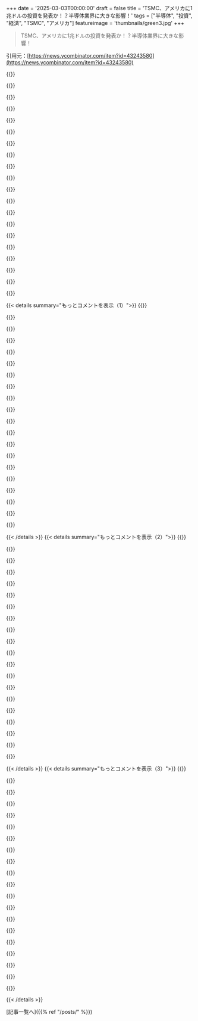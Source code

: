 +++
date = '2025-03-03T00:00:00'
draft = false
title = 'TSMC、アメリカに1兆ドルの投資を発表か！？半導体業界に大きな影響！'
tags = ["半導体", "投資", "経済", "TSMC", "アメリカ"]
featureimage = 'thumbnails/green3.jpg'
+++

> TSMC、アメリカに1兆ドルの投資を発表か！？半導体業界に大きな影響！

引用元：[https://news.ycombinator.com/item?id=43243580](https://news.ycombinator.com/item?id=43243580)

{{<matomeQuote body="アメリカがチップのために台湾を守るってのは信じられるけど、実際は無理だと思う。中国から見れば戦争のコストはチップ開発より遥かに高い。最悪でも2、3年遅れくらいだから、そこまで重要じゃない。中国は最新のチップがなくてもAI競争で劣らないことを証明してる。アメリカは中国と戦争になったら、自国の利益で行動するべきだから、急いで台湾を助けるは無理だと思う。" userName="tnt128" createdAt="2025-03-04T06:39:46" color="#ff5733">}}

{{<matomeQuote body="中国が台湾を欲しがるのはTSMCのためじゃなく、反抗的な州と思ってるから。アメリカ南北戦争の例えで言うと、南軍がキューバやハワイに逃げ込んで今もアメリカだと言ってるようなもん。経済や技術だけじゃなく、中国の本当の動機を理解するのが大事。" userName="thereddaikon" createdAt="2025-03-04T15:33:50" color="">}}

{{<matomeQuote body="＞彼らは台湾を反乱州と見なしている<br>中国が台湾にかけるお金は、経済的価値以上に大きい。台湾がチップのために欲しいとか、戦争にかかるコストがチップ以上だから安全だっていうのは間違い。ウクライナの戦争も金にはならないけど、多くの人が犠牲になってる。" userName="onlyrealcuzzo" createdAt="2025-03-04T19:18:48" color="">}}

{{<matomeQuote body="ウクライナ戦争がロシアにとっては暖かい港や侵略前線の除去につながる可能性があるのが大きい。" userName="rtkwe" createdAt="2025-03-04T21:03:15" color="">}}

{{<matomeQuote body="どの港？クリミアは2014年から持ってるし、黒海がそんなに温暖なわけじゃない。" userName="greedo" createdAt="2025-03-04T21:43:20" color="">}}

{{<matomeQuote body="侵略には理由なんてない。決断はもう下されて、こうした説明は侵略後に何もしないための言い訳に過ぎない。中国人は台湾人の立場になって考えてない。" userName="hayst4ck" createdAt="2025-03-04T21:25:02" color="#ff33a1">}}

{{<matomeQuote body="戦争は論理や理屈ではなく、感情や気持ち。中国の歴史ではリーダーは国を統一した時に権威を持つから、反乱州があることは恥。国を統一したいという国民の気持ちが強い。" userName="smaug7" createdAt="2025-03-04T16:02:37" color="#ff33a1">}}

{{<matomeQuote body="”rouge”は赤を意味し、”rogue”は小悪党を指すよ。" userName="skyyler" createdAt="2025-03-04T16:18:26" color="">}}

{{<matomeQuote body="特に共産主義国家は、自分たちの方法が最善だっていうナラティブを守る必要があるよね。台湾がパーティーのコントロール下にない状態で繁栄してるのは恥ずかしい。" userName="bentt" createdAt="2025-03-04T18:25:02" color="">}}

{{<matomeQuote body="アメリカに住めてほんと嬉しい！ここは、私たちの生活がベストだとか民主主義が最高だっていう止まらないプロパガンダがないからね。" userName="orthecreedence" createdAt="2025-03-04T20:36:00" color="">}}

{{<matomeQuote body="これは反抗的な州の規模を超えてるもっと成功した反抗的な州だよ。中国は一党制の下での技術的成果や生活の向上を誇ってるけど、台湾はもっと良い状態でやってる。これが彼らのメッセージを打ち消してるんだ。" userName="legitster" createdAt="2025-03-04T16:20:40" color="#ff5733">}}

{{<matomeQuote body="＞これは反抗的な州の規模を超えてるもっと成功した反抗的な州だ。<br>その発言、めっちゃ笑った！外国投資以外で台湾が中国より成功してるところ、どこにあるんだ？2025年には、中国は自立してて世界の工場でBRICSをリードしてるし、アメリカの影響下にはないのが明確だよ。" userName="r00fus" createdAt="2025-03-04T18:24:46" color="">}}

{{<matomeQuote body="台湾は一人当たりの繁栄度が3倍だよ。中華人民共和国には人口が多いけど。" userName="FuriouslyAdrift" createdAt="2025-03-04T18:34:44" color="">}}

{{<matomeQuote body="アメリカは中国を製造の腕として利用してきたのに、今になってそれを取り戻そうとしてる。遅すぎじゃない？もし中国が台湾を侵略したら、アメリカのせいだね。" userName="knowitnone" createdAt="2025-03-04T16:39:55" color="">}}

{{<matomeQuote body="安定した政府の下で育った人には理解しにくいけど、独裁者は支配を得るために繁栄を犠牲にする習性があるんだ。歴史には、ひどい戦争を引き起こして国をダメにした王たちがたくさんいる。" userName="DanielHB" createdAt="2025-03-04T14:48:53" color="">}}

{{<matomeQuote body="台湾を侵略するのは経済的に合理的ではないよ。もしそうなったら、内政や神話作りが理由だろうね。台湾は防衛側に非常に有利な地形をしてるし、反撃すれば短期で勝利は無理だ。" userName="drodgers" createdAt="2025-03-04T09:10:23" color="">}}

{{<matomeQuote body="勝つために島に上陸する必要はないよ。囲んで封鎖すればいい。これは何千年も続いてきた要塞や城を征服するための方法だから。" userName="ekianjo" createdAt="2025-03-04T10:32:51" color="">}}

{{<matomeQuote body="中国は侵攻を遂げる前に、アメリカ海軍が反応する時間がないだろうね。アメリカが反応しない可能性があっても、中国は勝てる自信がない侵攻には踏み切らないと思うよ。" userName="nverno" createdAt="2025-03-04T10:38:41" color="">}}

{{<matomeQuote body="彼らを買収したらどうかな？100k渡すだけで2.4兆ドルだよ。もっといいのは、過激派を買収することさ。" userName="bloomingkales" createdAt="2025-03-04T11:11:15" color="">}}

{{<matomeQuote body="アメリカは、US-PACOMの力を背景に航行の自由作戦で応じるだろうし、中国はその膠着状態に負けるだろう。" userName="drodgers" createdAt="2025-03-04T10:41:42" color="#ff5733">}}

{{< details summary="もっとコメントを表示（1）">}}
{{<matomeQuote body="2025年のアメリカがそんな状況でどう反応するか本当に分かる？今のアメリカは同盟国を守るために介入しないと疑っているよ。" userName="nmeofthestate" createdAt="2025-03-04T11:07:38" color="">}}

{{<matomeQuote body="トランプの極端な予測不可能性がこのシナリオでは実はアドバンテージかもしれないね。" userName="UltraSane" createdAt="2025-03-04T11:29:02" color="">}}

{{<matomeQuote body="彼はウクライナとイスラエルの扱いでは予測可能だけど、侵略者を支持する姿勢やアメリカに製造業を戻したいという点では予測可能だ。これは台湾には良くないことだと思う。" userName="seunosewa" createdAt="2025-03-04T11:53:03" color="#38d3d3">}}

{{<matomeQuote body="＞彼は侵略者を支持している。<br>この動画への君の返事は？<br>https://www.youtube.com/watch?v=lD_KEFpuIro<br>トランスクリプトはこちら：<br>https://singjupost.com/transcript-jeffrey-sachs-on-the-geopo...<br>＞「プーチンの戦争の意図は何だったか。彼の意図はゼレンスキーに中立を交渉させることだった。」" userName="sras-me" createdAt="2025-03-04T14:18:29" color="">}}

{{<matomeQuote body="＞台湾は守備側にとっては圧倒的に有利な地形だ。反撃すれば、迅速な勝利はない。<br>これは違うよ。まず公式な攻撃の前に潜水艦ケーブルつまりインターネットを切断すればいいんだ。" userName="re-thc" createdAt="2025-03-04T13:59:14" color="">}}

{{<matomeQuote body="＞中国の視点から見ると、戦争のコストは自国でこれらのチップを開発するコストよりも高い。<br>君は経済的に合理的な考え方をしているけど、人間の決断はそんな視点だけではないよ。" userName="throw0101a" createdAt="2025-03-04T11:59:35" color="">}}

{{<matomeQuote body="君の主張の問題は、今の時代に中国が合理的に行動する可能性が、アメリカよりずっと高いことだ。中国は「十分良い」チップを持てば、台湾のチップ生産には興味がなくなるだろうね。" userName="silvestrov" createdAt="2025-03-04T12:58:27" color="#ff33a1">}}

{{<matomeQuote body="中国から見たら、戦争のコストは自国でチップを開発するコストよりも遥かに高い。中国にとってチップのことじゃなくて、元々中国の一部だった小さな島が中国に属していないことの屈辱を取り除くことなんだ。" userName="huijzer" createdAt="2025-03-04T08:45:50" color="">}}

{{<matomeQuote body="小さな島が東の成功した民主主義を持っていて、世界級の産業もあるなんて。中国にとって、自国の優越性を保つために、隣にそんな成功した民主主義があるのは受け入れられないことなんだ。" userName="jonkoops" createdAt="2025-03-04T10:43:07" color="#45d325">}}

{{<matomeQuote body="プーチンがウクライナを攻撃した一つの理由は、EUやアメリカと結びついた繁栄するウクライナを見て、自国に不満を生む可能性を恐れたからだと思うんだ。" userName="UltraSane" createdAt="2025-03-04T11:18:15" color="">}}

{{<matomeQuote body="中国も民主主義だって言ってるけど、台湾と同じことを言ってるだけ。それに、台湾があることで中国の優越性が疑われるのも分かる。アメリカの南北戦争のとき、南部連合がキューバを手に入れたらという例えがわかりやすいね。" userName="krainboltgreene" createdAt="2025-03-04T12:30:14" color="">}}

{{<matomeQuote body="中国が民主主義だなんて、どの民主主義指数を見ても反対の意見だよ。これには異論がない。" userName="jabiko" createdAt="2025-03-04T12:46:34" color="">}}

{{<matomeQuote body="台湾は活気のある民主主義で、他の選択肢があることの良い例になっていると思う。ロシアとウクライナの関係に似ている部分もあって、隣に民主主義の国があることは、独裁者にとって脅威に感じられるんじゃないかな。" userName="3D30497420" createdAt="2025-03-04T10:07:59" color="#ff5733">}}

{{<matomeQuote body="アメリカが台湾を守る気がないというのは正しい。でも中国も台湾を攻撃するとは思えない。ロシアがウクライナ戦争で経済をダメにしたように、中国が台湾を攻撃することで自国の経済的な成長を失うリスクが大きすぎるから。" userName="mu53" createdAt="2025-03-04T06:56:52" color="">}}

{{<matomeQuote body="独裁者は経済のダメージを気にしないことが多い。自分の国の歴史に名を刻むために侵略することが大事なんだよね。だから中国もタイミングがあれば台湾を攻撃してくると思う。" userName="android521" createdAt="2025-03-04T07:05:26" color="">}}

{{<matomeQuote body="ロシアはAIレースから脱落した。この戦争を始めてしまったせいで、大規模なデータセンターの建設に集中できなかったんだ。" userName="qwertox" createdAt="2025-03-04T08:26:37" color="">}}

{{<matomeQuote body="台湾の人々が勇敢に戦った場合、中国の軍が予想より弱いかもしれない。その場合、アメリカは台湾を支援できる立場に入るだろう。だけど台湾が結果的に中国に売られることになるとも思う。" userName="wiseowise" createdAt="2025-03-04T07:00:57" color="">}}

{{<matomeQuote body="現在の政権だと、3年どころか3日で実現しそうだね。" userName="eagleislandsong" createdAt="2025-03-04T07:07:29" color="">}}

{{<matomeQuote body="中国が台湾を侵攻する理由がわからない。そうしたら自分たちのインフラや人が破壊される。アメリカの影響を排除する方法はいくらでもあるのに。" userName="throw84949499" createdAt="2025-03-04T07:26:56" color="">}}

{{<matomeQuote body="中国が台湾を侵攻する理由は、香港を侵略したのと同じだ。自国を再統一するという意志がある。結果的に被害が出ても気にしないんだ。" userName="UberFly" createdAt="2025-03-04T07:36:36" color="#ff33a1">}}


{{< /details >}}
{{< details summary="もっとコメントを表示（2）">}}
{{<matomeQuote body="台湾政府がこんな狂気に陥っているのが理解できない。素晴らしい人々に同情するよ。米国の関税なんて、封鎖されれば無意味だ。" userName="yo_yo_yo-yo" createdAt="2025-03-04T03:05:38" color="">}}

{{<matomeQuote body="アメリカの防衛策に頼りすぎだよ。現在の大統領は発表が好きだけど、短期的な外交政策では台湾の立場を弱めることになる。" userName="tyre" createdAt="2025-03-04T03:36:38" color="">}}

{{<matomeQuote body="実際に成果を出す必要があるのは、2年か4年。その後に再評価すればいい。今が一番の選択肢だと思う。" userName="ethbr1" createdAt="2025-03-04T03:48:06" color="">}}

{{<matomeQuote body="＞実際に成果を出す必要があるのは、2年か4年、その後に再評価すればいい。台湾は核兵器が必要だ。もはや他に安全を保障してくれる相手がいないんだ。" userName="JumpCrisscross" createdAt="2025-03-04T06:16:40" color="#45d325">}}

{{<matomeQuote body="冷静になったら、あなたの意見に同意だ。台湾は本当に厳しい立場にいる。中国なら相対的な経済独立を与え、代わりに先端シリコンを他国に渡さないようにするだろう。" userName="yo_yo_yo-yo" createdAt="2025-03-04T04:08:07" color="">}}

{{<matomeQuote body="＞中国なら...果たして中国はこのドラマから利益を得ていて、台湾を主張したくないのでは？軍事力を示す最良の場所であり、アメリカやEUとの代理戦争も続けられる場所だ。" userName="re-thc" createdAt="2025-03-04T04:39:12" color="#ff5c5c">}}

{{<matomeQuote body="＞中国なら相対的な経済独立を与え…中国は台湾に対してどんな権限を持っていると思う？" userName="adastra22" createdAt="2025-03-04T05:53:03" color="">}}

{{<matomeQuote body="中国が台湾に対してどれだけの権限を持ってると思ってる？権限はないけど、力はたくさんある。" userName="JumpCrisscross" createdAt="2025-03-04T06:17:02" color="">}}

{{<matomeQuote body="なんで次の大統領たちは台湾がアメリカの国防に重要なサプライチェーンで有利を保つのを許すの？" userName="lurk2" createdAt="2025-03-04T04:32:06" color="">}}

{{<matomeQuote body="次の大統領は、アメリカが同盟国を望んでるかもしれないと気づくかもしれないから、信頼できる姿勢を見せようとするかも。今の政権は核拡散を推進してるから、未来の大統領はこの流れを止めたがるかもね。" userName="jopsen" createdAt="2025-03-04T05:00:11" color="">}}

{{<matomeQuote body="今の政権は核拡散を加速させてるのはその通り。もはや国々がアメリカに侵略からの保護を期待できる時代じゃない。核を持たない国は真剣に核保有を考えるべき。" userName="cheema33" createdAt="2025-03-04T06:52:52" color="#45d325">}}

{{<matomeQuote body="アメリカが1996年に署名したブダペスト覚書を破ったのは誤解だよ。覚書を読むと、我々はUN安保理の行動を求めるだけって書いてある。それ以上のことをしたんだ。https://treaties.un.org/doc/Publication/UNTS/Volume%203007/P..." userName="0xDEAFBEAD" createdAt="2025-03-04T07:34:42" color="">}}

{{<matomeQuote body="アメリカは今、台湾を守るって絶対？将来的にアメリカが台湾のチップに依存しなくなる可能性もあるし、どれだけ依存してるかが問題。アメリカがウクライナの土地譲渡を求めてるのと同じように、台湾にも無関心になるかもしれない。" userName="nomilk" createdAt="2025-03-04T04:36:18" color="">}}

{{<matomeQuote body="台湾はアメリカの防衛保証に大きく依存してるけど、どんなアメリカの大統領が中国に対して軍事的に攻撃するのか理解できない。アメリカ国民はWWIIIにつながるような戦争に参加する気がなさそうだし、支持を失うと思う。" userName="dataflow" createdAt="2025-03-04T04:38:44" color="">}}

{{<matomeQuote body="TSMCの重要性は、TSMCを失うと世界経済が崩壊するから台湾を守るしかないってこと。現在の高性能コンピューティングは全てTSMCに依存してる。" userName="Shank" createdAt="2025-03-04T04:45:51" color="#785bff">}}

{{<matomeQuote body="冷静な対立の中で中国に圧力をかけたり、台湾のチップ工場が無傷で引き渡されないようにするための地元紛争もあり得る。アメリカは熱い戦争に勝つ必要はなく、冷戦を始めるだけでいい。ヨーロッパの同盟も中国に制裁を続けるだろうし、必要があれば援助にも来る。" userName="jopsen" createdAt="2025-03-04T05:11:52" color="#38d3d3">}}

{{<matomeQuote body="台湾がこの提携にサインする理由が気になる。ウクライナの鉱物権の扱いを見ると、Trump政権の未来の安全保障の保証なんて何の価値もない気がする。" userName="pj_mukh" createdAt="2025-03-04T03:59:06" color="">}}

{{<matomeQuote body="ウクライナにはトリリオンドル規模の鉱物はないと思う。あったら西側の投資家が群がってるはずだし、ウクライナはもっと豊かだったはず。トランプがゼレンスキーに理想的な交渉を持ちかけて、ゼレンスキーが拒否するって流れが見える。台湾についても、中国には勝てないと思う。最悪のケースは直接的な戦争になり、アメリカは工業基盤が弱いから負ける。どちらにしろ、膨大な死者が出ると思う。" userName="ein0p" createdAt="2025-03-04T04:42:39" color="#45d325">}}

{{<matomeQuote body="ゼレンスキーはワシントンに飛んで契約を結ぶつもりだったのに、結局出て行かされることになった。トランプは明らかにプーチン寄りで、援助を引き下げる理由を作ったんじゃないかな。" userName="fatbird" createdAt="2025-03-04T05:55:22" color="">}}

{{<matomeQuote body="全ての53分を見てほしい。ゼレンスキーは空気を読めていなくて、発言がまずかった。トランプとバンスがその場を利用して追い込んでたと思う。" userName="ein0p" createdAt="2025-03-04T09:13:34" color="">}}


{{< /details >}}
{{< details summary="もっとコメントを表示（3）">}}
{{<matomeQuote body="全体を見たけど、トランプが安全保障の必要性を軽視した。その後ゼレンスキーが反応して、安全保障が重要だと訴えたけど、状況的にプーチンのナラティブに乗るわけにはいかないと思う。そういう点では、強気で行くべきだよ。" userName="sjsdaiuasgdia" createdAt="2025-03-04T11:16:33" color="">}}

{{<matomeQuote body="他の国が中国に”致命的支援”を提供することは少ないと思う。フィリピンはアメリカの hegemon を求めてるし、周辺国も同様だと思う。中国は直接対決よりも、多くのものを失うリスクがあるから。" userName="pj_mukh" createdAt="2025-03-04T05:01:54" color="#785bff">}}

{{<matomeQuote body="アメリカは人権や民主主義のために中国と戦っていると主張するけど、中国からするとそれはアメリカの支配を維持するための口実。中国は経済競争を望んでいるが、アメリカは強硬策で押さえつけようとしている。結局、長い目で見ると中国が有利だと思う。" userName="ninetyninenine" createdAt="2025-03-04T05:44:34" color="#45d325">}}

{{<matomeQuote body="TSMCの工場は戦略的には小さな存在で、SamsungやIntelも遜色ない。中国が台湾を占領すれば、TSMCの技術を手放してでも戦略的な位置を確保したいはず。" userName="starspangled" createdAt="2025-03-04T05:39:50" color="">}}

{{<matomeQuote body="データ合成における計算能力の重要性を過小評価しすぎてるよ。" userName="yo_yo_yo-yo" createdAt="2025-03-04T05:46:40" color="">}}

{{<matomeQuote body="もし良心的に考えるなら、TSMCはトランプを喜ばせて、投資をできるだけ遅らせるんじゃないかな。実際は、台湾はアメリカに支配されているようなもんだと思う。" userName="raincole" createdAt="2025-03-04T03:45:23" color="">}}

{{<matomeQuote body="現実を見れば、台湾は米国の属国みたいなもんだ。米国の言うことを必ずしも聞かなきゃいけないわけじゃないし、時には拒否もすることもある。ウクライナにも当てはまることだけど、台湾には自立した選択肢がある。米国との友好関係を築く理由もあるし、決して無力ではないんだ。" userName="jopsen" createdAt="2025-03-04T05:20:46" color="#785bff">}}

{{<matomeQuote body="今、未来がはっきりしているのに受け入れない人が多いのが面白い。米国は世界への経済的恩恵を取り戻し、自らを孤立させる。アメリカの世紀が続くが、世界は人口減少で減退するだろう。とにかく、多くの人が不満を持ち、戦争が増えるかもしれない。" userName="safety1st" createdAt="2025-03-04T03:45:49" color="#ff5733">}}

{{<matomeQuote body="米国にとって同盟国や貿易は大事。孤立はどんな国にも良くない。経済的損失とは思えないが、貿易を理解できない人には勝利のように見える。米国はさらに孤立主義になる予感がする。貿易協定を破棄し、自らを世界から切り離す流れになりそうだ。" userName="protocolture" createdAt="2025-03-04T05:17:08" color="">}}

{{<matomeQuote body="アメリカはグローバル化で損をしたわけではなく、むしろ利益を得ている。消費者のおかげでGDP成長があったが、製造業の人たちは見捨てられた。多くの問題は自己造成の傷だが、指導者たちは他を責めるチャンスを見逃さない。" userName="branko_d" createdAt="2025-03-04T04:48:08" color="">}}

{{<matomeQuote body="グローバリゼーションで、アメリカは工業化から金融化へ移行した。GDPは上がったが、多くの市民が置き去りにされている。兵器も十分に生産できず、国の能力がハロー状態に陥っている。" userName="WillPostForFood" createdAt="2025-03-04T05:39:55" color="">}}

{{<matomeQuote body="え？違う。ロシアはトランプとマスクを通じてアメリカ政府を支配している。トランプはロシアの侵略戦争を受け入れ、台湾への侵攻も容認している。これは中国のアメリカのテクノロジー業界への足がかりにつながる。" userName="ants_everywhere" createdAt="2025-03-04T04:02:54" color="#785bff">}}

{{<matomeQuote body="それに関する情報はあるの？停滞している戦争を終わらせたいからといって、同情や裏切りを意味するわけではなく、実際的な決断かもしれない。インテルは空気を読んで、投資家たちが一番利益を得られる提案を求めている。" userName="riehwvfbk" createdAt="2025-03-04T04:49:43" color="">}}

{{<matomeQuote body="＞保護のない状態でウクライナに領土を返せって言うのは難しい。米国は、ウクライナを援助したい理由がある。敵に対しアメリカを弱体化させる大きなROIがあるからだ。それに、同盟国を見捨てるようなことをしたら、世界中に悪影響が出るのは確実だ。" userName="LPisGood" createdAt="2025-03-04T06:48:19" color="#45d325">}}

{{<matomeQuote body="＞ウクライナは、戦線に送るために男性を誘拐している。敵軍が侵入している時の徴兵は普通だ。アメリカが送っているものは非常に高いROIだが、それ以外のものも送られている。米国はロシアを弱体化させ、グローバルな安定を図るためにウクライナを支援することにコミットしている。" userName="arandomusername" createdAt="2025-03-04T16:01:23" color="#45d325">}}

{{<matomeQuote body="＞征兵は珍しくないし心配することでもない。アメリカが送っているものが重要だが、具体的には明言されていない。アメリカはロシアを弱体化させるためにウクライナを支援しているのが大事で、関心を持つべきだ。" userName="LPisGood" createdAt="2025-03-04T16:40:16" color="#785bff">}}

{{<matomeQuote body="＞この状況で徴兵するのは珍しくもないし問題でもないよ。前線に男性を強制的に送るのは、戦争が自分たちに不利で、再建の時間が必要なことを示してる。倫理的にも疑問だと思うし、戦わせるのは強制的だよ。<br>>アメリカが送ってるものは、敵に対する損害の面でかなりのリターンだと思うんだけど、過去にアメリカが100Bドル使った結果、一般的なアメリカ人にはどんな利益があったの？<br>君はウクライナの何十万人の命を犠牲にしてそれに対抗するのは許されると思うの？それは受け入れられることなの？<br>>ブダペスト覚書について知ってる？<br>もちろん。防衛協定じゃないよ。アメリカは約束したことを実行してる。" userName="arandomusername" createdAt="2025-03-04T17:02:27" color="">}}

{{<matomeQuote body="＞ウクライナの何十万人の命を犠牲にすることを許されると思うの？それは受け入れられることなの？<br>アメリカはウクライナの命を犠牲にしているわけじゃないよ。ロシアはアメリカがいなくても戦争を続けるし、アメリカの支援があれば命が救われるし、より良い結果が望めるんだよ。アメリカがいなければロシアは加速するし、もっと多くの譲歩を要求してくるよ。" userName="dralley" createdAt="2025-03-04T20:01:21" color="#ff5733">}}

{{<matomeQuote body="トランプの停戦要求を支持するの？<br>>ロシアはアメリカがいなくても戦争を続けるよ。<br>実際、ウクライナとロシアはイスタンブールで合意に近かったんだけど、アメリカやイギリスに邪魔されて、合意しなかったって言われてるんだ。ロジック的に、アメリカ（とEU）の支援がなければ、ウクライナはもっと合意に前向きだったかもしれなくて、何十万人の命が失われずに済んだかもしれないね。" userName="arandomusername" createdAt="2025-03-04T22:00:16" color="">}}

{{<matomeQuote body="台湾が過去に核兵器を開発していたことに驚いたよ。実際に捕まって、中止を誓わされたんだって。<br>アメリカが今、悪者の立場になってるから、北朝鮮みたいに「核を持ってる」と発表しても驚かないだろうな。正直言って、これは世界に悪影響だけど、ゲーム理論的には賢い選択だと思う。アメリカの安定を信じていた多くの国が、イスラエルのように「持ってるかどうかは言わない」って感じで行くか、核を持ってると発表して公にテストをするかも。" userName="mullingitover" createdAt="2025-03-04T23:22:57" color="#ff33a1">}}


{{< /details >}}


[記事一覧へ]({{% ref "/posts/" %}})
